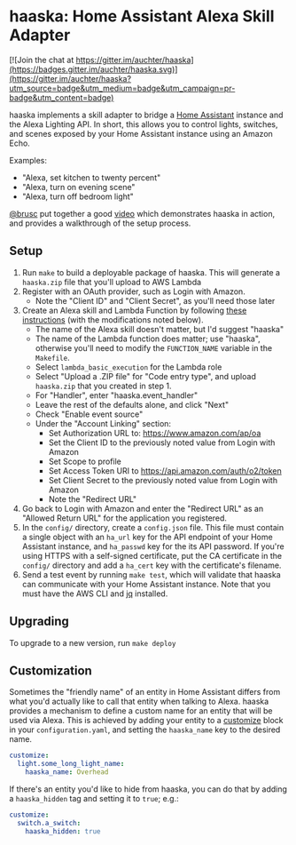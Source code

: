 # haaska: Home Assistant Alexa Skill Adapter

[![Join the chat at https://gitter.im/auchter/haaska](https://badges.gitter.im/auchter/haaska.svg)](https://gitter.im/auchter/haaska?utm_source=badge&utm_medium=badge&utm_campaign=pr-badge&utm_content=badge)

haaska implements a skill adapter to bridge a [Home Assistant](https://home-assistant.io) instance and the Alexa Lighting API. In short, this allows you to control lights, switches, and scenes exposed by your Home Assistant instance using an Amazon Echo.

Examples:

- "Alexa, set kitchen to twenty percent"
- "Alexa, turn on evening scene"
- "Alexa, turn off bedroom light"

[@brusc](https://github.com/brusc) put together a good [video](https://www.youtube.com/watch?v=zZuwQ9spPkQ) which demonstrates haaska in action, and provides a walkthrough of the setup process.

## Setup

1. Run `make` to build a deployable package of haaska. This will generate a `haaska.zip` file that you'll upload to AWS Lambda
2. Register with an OAuth provider, such as Login with Amazon.
    * Note the "Client ID" and "Client Secret", as you'll need those later
3. Create an Alexa skill and Lambda Function by following [these instructions](https://developer.amazon.com/public/solutions/alexa/alexa-skills-kit/docs/steps-to-create-a-smart-home-skill) (with the modifications noted below).
    * The name of the Alexa skill doesn't matter, but I'd suggest "haaska"
    * The name of the Lambda function does matter; use "haaska", otherwise you'll need to modify the `FUNCTION_NAME` variable in the `Makefile`.
    * Select `lambda_basic_execution` for the Lambda role
    * Select "Upload a .ZIP file" for "Code entry type", and upload `haaska.zip` that you created in step 1.
    * For "Handler", enter "haaska.event\_handler"
    * Leave the rest of the defaults alone, and click "Next"
    * Check "Enable event source"
    * Under the "Account Linking" section:
        * Set Authorization URL to: https://www.amazon.com/ap/oa
        * Set the Client ID to the previously noted value from Login with Amazon
        * Set Scope to profile
        * Set Access Token URI to https://api.amazon.com/auth/o2/token
        * Set Client Secret to the previously noted value from Login with Amazon
        * Note the "Redirect URL"
4. Go back to Login with Amazon and enter the "Redirect URL" as an "Allowed Return URL" for the application you registered.
5. In the `config/` directory, create a `config.json` file. This file must contain a single object with an `ha_url` key for the API endpoint of your Home Assistant instance, and `ha_passwd` key for the its API password. If you're using HTTPS with a self-signed certificate, put the CA certificate in the `config/` directory and add a `ha_cert` key with the certificate's filename.
6. Send a test event by running `make test`, which will validate that haaska can communicate with your Home Assistant instance. Note that you must have the AWS CLI and [jq](https://stedolan.github.io/jq/) installed.

## Upgrading

To upgrade to a new version, run `make deploy`

## Customization

Sometimes the "friendly name" of an entity in Home Assistant differs from what you'd actually like to call that entity when talking to Alexa. haaska provides a mechanism to define a custom name for an entity that will be used via Alexa. This is achieved by adding your entity to a [customize](https://home-assistant.io/getting-started/devices/) block in your `configuration.yaml`, and setting the `haaska_name` key to the desired name.

```yaml
customize:
  light.some_long_light_name:
    haaska_name: Overhead
```
If there's an entity you'd like to hide from haaska, you can do that by adding a `haaska_hidden` tag and setting it to `true`; e.g.:

```yaml
customize:
  switch.a_switch:
    haaska_hidden: true
```
